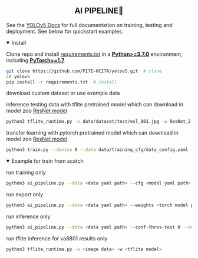 ## <div align="center">AI PIPELINE🚀</div>

See the [YOLOv5 Docs](https://docs.ultralytics.com/yolov5) for full documentation on training, testing and deployment. See below for quickstart examples.

<details open>
<summary>Install</summary>

Clone repo and install [requirements.txt](https://github.com/ultralytics/yolov5/blob/master/requirements.txt) in a
[**Python>=3.7.0**](https://www.python.org/) environment, including
[**PyTorch>=1.7**](https://pytorch.org/get-started/locally/).

```bash
git clone https://github.com/FITI-HCITA/yolov5.git  # clone
cd yolov5
pip install -r requirements.txt  # install
```

</details>

download custom dataset or use example data

inference testing data with tflite pretrained model which can download in model zoo
[ResNet model](https://github.com/FITI-HCITA/VA8801_Model_Zoo/blob/main/ClassicalModels/resnet/ObjectDetection/ResNet_2.001.001.tflite)

```bash
python3 tflite_runtime.py -s data/dataset/test/esl_001.jpg -w ResNet_2.001.001.tflite
```
transfer learning with pytorch pretrained model which can download in model zoo [ResNet model](https://github.com/FITI-HCITA/VA8801_Model_Zoo/blob/main/ClassicalModels/resnet/ObjectDetection/ResNet_2.001.001.pt)

```bash
python3 train.py --device 0 --data data/training_cfg/data_config.yaml --weights ResNet_2.001.001.pt --imgsz 320 --imgch 3 --cfg models/resnet50.yaml
```
 
<details open>
<summary>Example for train from scatch</summary>


run training only

```bash
python3 ai_pipeline.py --data <data yaml path> --cfg <model yaml path> --epochs 10 --batch-size 64 --imgch 1 --imgsz 320 --patience 0 --device 0 --run train
```

run export only

```bash
python3 ai_pipeline.py --data <data yaml path> --weights <torch model path> --batch-size 1 --imgch 1 --imgsz 192 --device 0 --include tflite --int8 --run export

```

run inference only

```bash
python3 ai_pipeline.py --data <data yaml path> --conf-thres-test 0 --device 0 --tflite_model_path <tflite_model_path> --save_dir <xml save folder path> --run inference
```

run tflite inference for va8801 results only

```bash
python3 tflite_runtime.py -s <image data> -w <tflite model> 
```
</details>

